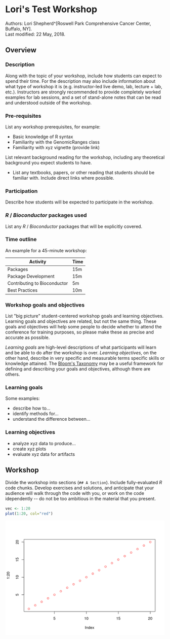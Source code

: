 
# Lori's Test Workshop

Authors:
    Lori Shepherd^[Roswell Park Comprehensive Cancer Center, Buffalo, NY].
    <br/>
Last modified: 22 May, 2018.

## Overview

### Description

Along with the topic of your workshop, include how students can expect
to spend their time. For the description may also include information
about what type of workshop it is (e.g. instructor-led live demo, lab,
lecture + lab, etc.). Instructors are strongly recommended to provide
completely worked examples for lab sessions, and a set of stand-alone
notes that can be read and understood outside of the workshop.

### Pre-requisites

List any workshop prerequisites, for example:

* Basic knowledge of R syntax
* Familiarity with the GenomicRanges class
* Familiarity with xyz vignette (provide link)

List relevant background reading for the workshop, including any
theoretical background you expect students to have.

* List any textbooks, papers, or other reading that students should be
  familiar with. Include direct links where possible.

### Participation

Describe how students will be expected to participate in the workshop.

### _R_ / _Bioconductor_ packages used

List any _R_ / _Bioconductor_ packages that will be explicitly covered.

### Time outline

An example for a 45-minute workshop:

| Activity                     | Time |
|------------------------------|------|
| Packages                     | 15m  |
| Package Development          | 15m  |
| Contributing to Bioconductor | 5m   |
| Best Practices               | 10m  |

### Workshop goals and objectives

List "big picture" student-centered workshop goals and learning
objectives. Learning goals and objectives are related, but not the
same thing. These goals and objectives will help some people to decide
whether to attend the conference for training purposes, so please make
these as precise and accurate as possible.

*Learning goals* are high-level descriptions of what
participants will learn and be able to do after the workshop is
over. *Learning objectives*, on the other hand, describe in very
specific and measurable terms specific skills or knowledge
attained. The [Bloom's Taxonomy](#bloom) may be a useful framework
for defining and describing your goals and objectives, although there
are others.

### Learning goals

Some examples:

* describe how to...
* identify methods for...
* understand the difference between...

### Learning objectives

* analyze xyz data to produce...
* create xyz plots
* evaluate xyz data for artifacts

## Workshop

Divide the workshop into sections (`## A Section`). Include
fully-evaluated _R_ code chunks. Develop exercises and solutions, and
anticipate that your audience will walk through the code with you, or
work on the code idependently -- do not be too ambitious in the
material that you present.


```r
vec <- 1:20
plot(1:20, col="red")
```

<img src="LoriTest_files/figure-html/testcode-1.png" width="672" />

